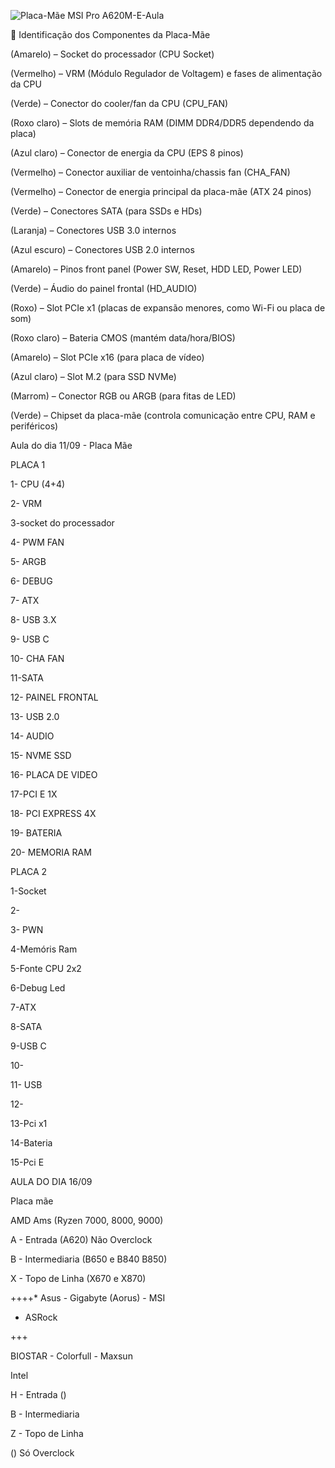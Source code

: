 ![Placa-Mãe MSI Pro A620M-E-Aula](https://github.com/user-attachments/assets/f119330a-6d8e-462f-86ca-3c24d85e08c2)

🔹 Identificação dos Componentes da Placa-Mãe

(Amarelo) – Socket do processador (CPU Socket)

(Vermelho) – VRM (Módulo Regulador de Voltagem) e fases de alimentação da CPU

(Verde) – Conector do cooler/fan da CPU (CPU_FAN)

(Roxo claro) – Slots de memória RAM (DIMM DDR4/DDR5 dependendo da placa)

(Azul claro) – Conector de energia da CPU (EPS 8 pinos)

(Vermelho) – Conector auxiliar de ventoinha/chassis fan (CHA_FAN)

(Vermelho) – Conector de energia principal da placa-mãe (ATX 24 pinos)

(Verde) – Conectores SATA (para SSDs e HDs)

(Laranja) – Conectores USB 3.0 internos

(Azul escuro) – Conectores USB 2.0 internos

(Amarelo) – Pinos front panel (Power SW, Reset, HDD LED, Power LED)

(Verde) – Áudio do painel frontal (HD_AUDIO)

(Roxo) – Slot PCIe x1 (placas de expansão menores, como Wi-Fi ou placa de som)

(Roxo claro) – Bateria CMOS (mantém data/hora/BIOS)

(Amarelo) – Slot PCIe x16 (para placa de vídeo)

(Azul claro) – Slot M.2 (para SSD NVMe)

(Marrom) – Conector RGB ou ARGB (para fitas de LED)

(Verde) – Chipset da placa-mãe (controla comunicação entre CPU, RAM e periféricos)

Aula do dia 11/09 - Placa Mãe


PLACA 1


1- CPU (4+4)

2- VRM

3-socket do processador

4- PWM FAN

5- ARGB

6- DEBUG

7- ATX

8- USB 3.X

9- USB C

10- CHA FAN

11-SATA

12- PAINEL FRONTAL

13- USB 2.0

14- AUDIO

15- NVME SSD

16- PLACA DE VIDEO

17-PCI E 1X

18- PCI EXPRESS 4X

19- BATERIA

20- MEMORIA RAM

PLACA 2

1-Socket

2-

3- PWN

4-Memóris Ram

5-Fonte CPU 2x2

6-Debug Led

7-ATX

8-SATA

9-USB C

10- 

11- USB

12-

13-Pci x1

14-Bateria 

15-Pci E

AULA DO DIA 16/09

Placa mãe

AMD Ams (Ryzen 7000, 8000, 9000)

A - Entrada (A620) Não Overclock

B - Intermediaria (B650 e B840 B850)

X - Topo de Linha (X670 e X870)


++++* Asus - Gigabyte (Aorus) - MSI

- ASRock


+++

BIOSTAR - Colorfull - Maxsun

Intel


H - Entrada ()

B - Intermediaria

Z - Topo de Linha

() Só Overclock





